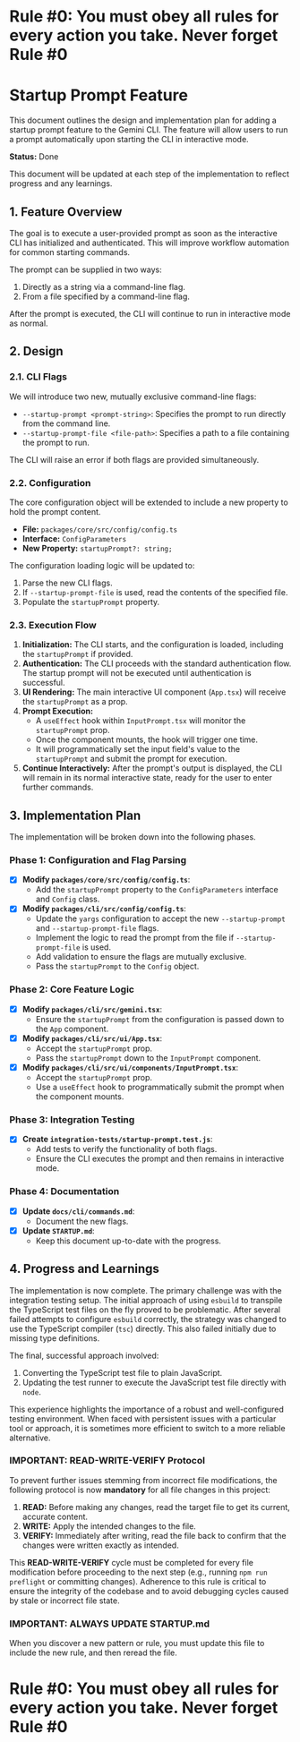# Rule #0: You must obey all rules for every action you take. Never forget Rule #0

# Startup Prompt Feature

This document outlines the design and implementation plan for adding a startup prompt feature to the Gemini CLI. The feature will allow users to run a prompt automatically upon starting the CLI in interactive mode.

**Status:** Done

This document will be updated at each step of the implementation to reflect progress and any learnings.

## 1. Feature Overview

The goal is to execute a user-provided prompt as soon as the interactive CLI has initialized and authenticated. This will improve workflow automation for common starting commands.

The prompt can be supplied in two ways:

1.  Directly as a string via a command-line flag.
2.  From a file specified by a command-line flag.

After the prompt is executed, the CLI will continue to run in interactive mode as normal.

## 2. Design

### 2.1. CLI Flags

We will introduce two new, mutually exclusive command-line flags:

- `--startup-prompt <prompt-string>`: Specifies the prompt to run directly from the command line.
- `--startup-prompt-file <file-path>`: Specifies a path to a file containing the prompt to run.

The CLI will raise an error if both flags are provided simultaneously.

### 2.2. Configuration

The core configuration object will be extended to include a new property to hold the prompt content.

- **File:** `packages/core/src/config/config.ts`
- **Interface:** `ConfigParameters`
- **New Property:** `startupPrompt?: string;`

The configuration loading logic will be updated to:

1.  Parse the new CLI flags.
2.  If `--startup-prompt-file` is used, read the contents of the specified file.
3.  Populate the `startupPrompt` property.

### 2.3. Execution Flow

1.  **Initialization:** The CLI starts, and the configuration is loaded, including the `startupPrompt` if provided.
2.  **Authentication:** The CLI proceeds with the standard authentication flow. The startup prompt will not be executed until authentication is successful.
3.  **UI Rendering:** The main interactive UI component (`App.tsx`) will receive the `startupPrompt` as a prop.
4.  **Prompt Execution:**
    - A `useEffect` hook within `InputPrompt.tsx` will monitor the `startupPrompt` prop.
    - Once the component mounts, the hook will trigger one time.
    - It will programmatically set the input field's value to the `startupPrompt` and submit the prompt for execution.
5.  **Continue Interactively:** After the prompt's output is displayed, the CLI will remain in its normal interactive state, ready for the user to enter further commands.

## 3. Implementation Plan

The implementation will be broken down into the following phases.

### Phase 1: Configuration and Flag Parsing

- [x] **Modify `packages/core/src/config/config.ts`**:
  - Add the `startupPrompt` property to the `ConfigParameters` interface and `Config` class.
- [x] **Modify `packages/cli/src/config/config.ts`**:
  - Update the `yargs` configuration to accept the new `--startup-prompt` and `--startup-prompt-file` flags.
  - Implement the logic to read the prompt from the file if `--startup-prompt-file` is used.
  - Add validation to ensure the flags are mutually exclusive.
  - Pass the `startupPrompt` to the `Config` object.

### Phase 2: Core Feature Logic

- [x] **Modify `packages/cli/src/gemini.tsx`**:
  - Ensure the `startupPrompt` from the configuration is passed down to the `App` component.
- [x] **Modify `packages/cli/src/ui/App.tsx`**:
  - Accept the `startupPrompt` prop.
  - Pass the `startupPrompt` down to the `InputPrompt` component.
- [x] **Modify `packages/cli/src/ui/components/InputPrompt.tsx`**:
  - Accept the `startupPrompt` prop.
  - Use a `useEffect` hook to programmatically submit the prompt when the component mounts.

### Phase 3: Integration Testing

- [x] **Create `integration-tests/startup-prompt.test.js`**:
  - Add tests to verify the functionality of both flags.
  - Ensure the CLI executes the prompt and then remains in interactive mode.

### Phase 4: Documentation

- [x] **Update `docs/cli/commands.md`**:
  - Document the new flags.
- [x] **Update `STARTUP.md`**:
  - Keep this document up-to-date with the progress.

## 4. Progress and Learnings

The implementation is now complete. The primary challenge was with the integration testing setup. The initial approach of using `esbuild` to transpile the TypeScript test files on the fly proved to be problematic. After several failed attempts to configure `esbuild` correctly, the strategy was changed to use the TypeScript compiler (`tsc`) directly. This also failed initially due to missing type definitions.

The final, successful approach involved:

1. Converting the TypeScript test file to plain JavaScript.
2. Updating the test runner to execute the JavaScript test file directly with `node`.

This experience highlights the importance of a robust and well-configured testing environment. When faced with persistent issues with a particular tool or approach, it is sometimes more efficient to switch to a more reliable alternative.

### IMPORTANT: READ-WRITE-VERIFY Protocol

To prevent further issues stemming from incorrect file modifications, the following protocol is now **mandatory** for all file changes in this project:

1.  **READ:** Before making any changes, read the target file to get its current, accurate content.
2.  **WRITE:** Apply the intended changes to the file.
3.  **VERIFY:** Immediately after writing, read the file back to confirm that the changes were written exactly as intended.

This **READ-WRITE-VERIFY** cycle must be completed for every file modification before proceeding to the next step (e.g., running `npm run preflight` or committing changes). Adherence to this rule is critical to ensure the integrity of the codebase and to avoid debugging cycles caused by stale or incorrect file state.

### IMPORTANT: ALWAYS UPDATE STARTUP.md

When you discover a new pattern or rule, you must update this file to include the new rule, and then reread the file.

# Rule #0: You must obey all rules for every action you take. Never forget Rule #0
